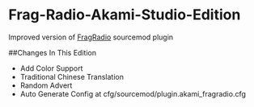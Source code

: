 # Frag-Radio-Akami-Studio-Edition
Improved version of [FragRadio](http://fragradio.com/) sourcemod plugin

##Changes In This Edition
* Add Color Support
* Traditional Chinese Translation
* Random Advert
* Auto Generate Config at cfg/sourcemod/plugin.akami_fragradio.cfg
